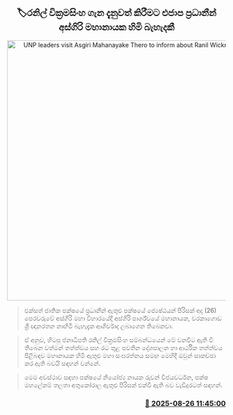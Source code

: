 <p align='center'><b><h2 align='center' title='UNP leaders visit Asgiri Mahanayake Thero to inform about Ranil Wickremesinghe'>🏷රනිල් වික්‍රමසිංහ ගැන දැනුවත් කිරීමට එජාප ප්‍රධානීන් අස්ගිරි මහානායක හිමි බැහැදකී</h2></b></p>
<p align='center'><img src='https://helakuru.sgp1.cdn.digitaloceanspaces.com/esana/images/lib/thalath-asgiri.jpg' width='600' alt='UNP leaders visit Asgiri Mahanayake Thero to inform about Ranil Wickremesinghe'></p>

> එක්සත් ජාතික පක්ෂයේ ප්‍රධානීන් ඇතුළු පක්ෂයේ ජ්‍යෙෂ්ඨයන් පිරිසක් අද (26) පෙරවරුවේ අස්ගිරි මහා විහාරයේදී අස්ගිරි පාර්ශ්වයේ මහානායක, වරකාගොඩ ශ්‍රී ඥානරතන නාහිමි බැහැදැක ආශිර්වාද ලබාගෙන තිබෙනවා.

> ඒ අනුව, හිටපු ජනාධිපති රනිල් වික්‍රමසිංහ සම්බන්ධයෙන් මේ වනවිට ඇති වී තිබෙන වත්මන් තත්ත්වය සහ රට තුළ පවතින දේශපාලන හා ආර්ථික තත්ත්වය පිළිබඳව මහානායක හිමි ඇතුළු මහා සංඝරත්නය සමඟ මෙහිදී ඔවුන් සාකච්ඡා කර ඇති බවයි සඳහන් වන්නේ.

> මෙම අවස්ථාව සඳහා පක්ෂයේ නියෝජ්‍ය නායක රුවන් විජයවර්ධන, පක්ෂ මහලේකම් තලතා අතුකෝරාල ඇතුළු පිරිසක් එක්වී ඇති බව වැඩිදුරටත් සඳහන්.



<h3 align='right'><a href='https://www.helakuru.lk/esana/p/113061/'>📅 2025-08-26 11:45:00</a></h3>
